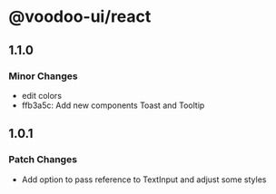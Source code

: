 # @voodoo-ui/react

## 1.1.0

### Minor Changes

- edit colors
- ffb3a5c: Add new components Toast and Tooltip

## 1.0.1

### Patch Changes

- Add option to pass reference to TextInput and adjust some styles
